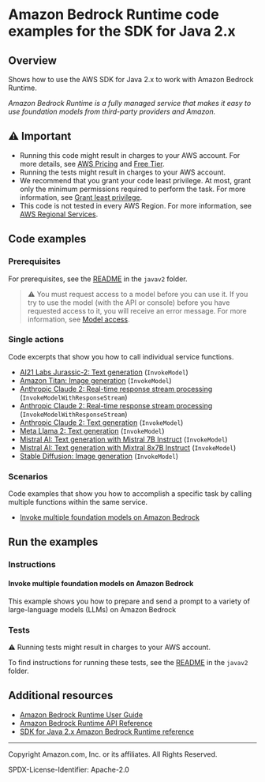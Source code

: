 # Amazon Bedrock Runtime code examples for the SDK for Java 2.x

## Overview

Shows how to use the AWS SDK for Java 2.x to work with Amazon Bedrock Runtime.

<!--custom.overview.start-->
<!--custom.overview.end-->

_Amazon Bedrock Runtime is a fully managed service that makes it easy to use foundation models from third-party providers and Amazon._

## ⚠ Important

* Running this code might result in charges to your AWS account. For more details, see [AWS Pricing](https://aws.amazon.com/pricing/) and [Free Tier](https://aws.amazon.com/free/).
* Running the tests might result in charges to your AWS account.
* We recommend that you grant your code least privilege. At most, grant only the minimum permissions required to perform the task. For more information, see [Grant least privilege](https://docs.aws.amazon.com/IAM/latest/UserGuide/best-practices.html#grant-least-privilege).
* This code is not tested in every AWS Region. For more information, see [AWS Regional Services](https://aws.amazon.com/about-aws/global-infrastructure/regional-product-services).

<!--custom.important.start-->
<!--custom.important.end-->

## Code examples

### Prerequisites

For prerequisites, see the [README](../../README.md#Prerequisites) in the `javav2` folder.


<!--custom.prerequisites.start-->

> ⚠ You must request access to a model before you can use it. If you try to use the model (with the API or console) before you have requested access to it, you will receive an error message. For more information, see [Model access](https://docs.aws.amazon.com/bedrock/latest/userguide/model-access.html).
> 
<!--custom.prerequisites.end-->

### Single actions

Code excerpts that show you how to call individual service functions.

- [AI21 Labs Jurassic-2: Text generation](src/main/java/com/example/bedrockruntime/InvokeModelAsync.java#L205) (`InvokeModel`)
- [Amazon Titan: Image generation](src/main/java/com/example/bedrockruntime/InvokeModelAsync.java#L399) (`InvokeModel`)
- [Anthropic Claude 2: Real-time response stream processing](src/main/java/com/example/bedrockruntime/Claude2.java#L65) (`InvokeModelWithResponseStream`)
- [Anthropic Claude 2: Real-time response stream processing](src/main/java/com/example/bedrockruntime/Claude3.java#L49) (`InvokeModelWithResponseStream`)
- [Anthropic Claude 2: Text generation](src/main/java/com/example/bedrockruntime/InvokeModel.java#L112) (`InvokeModel`)
- [Meta Llama 2: Text generation](src/main/java/com/example/bedrockruntime/InvokeModelAsync.java#L268) (`InvokeModel`)
- [Mistral AI: Text generation with Mistral 7B Instruct](src/main/java/com/example/bedrockruntime/InvokeModelAsync.java#L33) (`InvokeModel`)
- [Mistral AI: Text generation with Mixtral 8x7B Instruct](src/main/java/com/example/bedrockruntime/InvokeModelAsync.java#L88) (`InvokeModel`)
- [Stable Diffusion: Image generation](src/main/java/com/example/bedrockruntime/InvokeModelAsync.java#L329) (`InvokeModel`)

### Scenarios

Code examples that show you how to accomplish a specific task by calling multiple
functions within the same service.

- [Invoke multiple foundation models on Amazon Bedrock](src/main/java/com/example/bedrockruntime/BedrockRuntimeUsageDemo.java)


<!--custom.examples.start-->
<!--custom.examples.end-->

## Run the examples

### Instructions


<!--custom.instructions.start-->
<!--custom.instructions.end-->



#### Invoke multiple foundation models on Amazon Bedrock

This example shows you how to prepare and send a prompt to a variety of large-language models (LLMs) on Amazon Bedrock


<!--custom.scenario_prereqs.bedrock-runtime_Scenario_InvokeModels.start-->
<!--custom.scenario_prereqs.bedrock-runtime_Scenario_InvokeModels.end-->


<!--custom.scenarios.bedrock-runtime_Scenario_InvokeModels.start-->
<!--custom.scenarios.bedrock-runtime_Scenario_InvokeModels.end-->

### Tests

⚠ Running tests might result in charges to your AWS account.


To find instructions for running these tests, see the [README](../../README.md#Tests)
in the `javav2` folder.



<!--custom.tests.start-->
<!--custom.tests.end-->

## Additional resources

- [Amazon Bedrock Runtime User Guide](https://docs.aws.amazon.com/bedrock/latest/userguide/what-is-bedrock.html)
- [Amazon Bedrock Runtime API Reference](https://docs.aws.amazon.com/bedrock/latest/APIReference/welcome.html)
- [SDK for Java 2.x Amazon Bedrock Runtime reference](https://sdk.amazonaws.com/java/api/latest/software/amazon/awssdk/services/bedrock-runtime/package-summary.html)

<!--custom.resources.start-->
<!--custom.resources.end-->

---

Copyright Amazon.com, Inc. or its affiliates. All Rights Reserved.

SPDX-License-Identifier: Apache-2.0